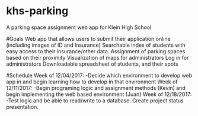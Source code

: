 # khs-parking
A parking space assignment web app for Klein High School

#Goals
Web app that allows users to submit their application online (including images of ID and Insurance)
    Searchable index of students with easy access to their insurance/other data.
Assignment of parking spaces based on their proximity
Visualization of maps for administrators
Log in for administrators
Downloadable spreadsheet of students, and their spots

#Schedule
Week of 12/04/2017: 
-Decide which environment to develop web app in and begin learning how to develop in that environment
Week of 12/11/2017: 
-Begin programing logic and assignment methods (Kevin) and begin implementing the web based environment (Juan)
Week of 12/18/2017:
-Test logic and be able to read/write to a database. Create project status presentation.
